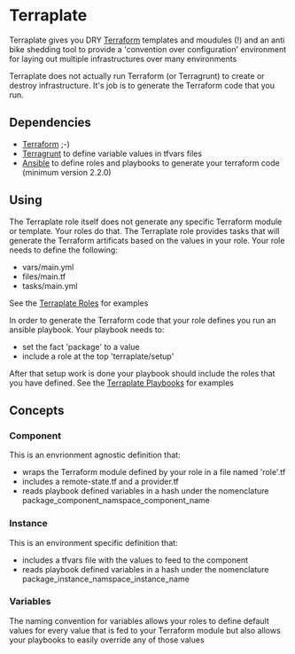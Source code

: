 # Terraplate

Terraplate gives you DRY [Terraform](https://terraform.io) templates and moudules (!)
and an anti bike shedding tool to provide a 'convention over configuration' environment for laying out multiple infrastructures over many environments

Terraplate does not actually run Terraform (or Terragrunt) to create or destroy infrastructure.
It's job is to generate the Terraform code that you run.

## Dependencies

- [Terraform](https://terraform.io)  ;-)
- [Terragrunt](https://github.com/gruntwork-io/terragrunt) to define variable values in tfvars files
- [Ansible](https://www.ansible.com) to define roles and playbooks to generate your terraform code (minimum version 2.2.0)


## Using

The Terraplate role itself does not generate any specific Terraform module or template. Your roles do that.
The Terraplate role provides tasks that will generate the Terraform artificats based on the values in your role.
Your role needs to define the following:

- vars/main.yml
- files/main.tf
- tasks/main.yml

See the [Terraplate Roles](https://github.com/rjayroach/terraplate-roles) for examples

In order to generate the Terraform code that your role defines you run an ansible playbook. Your playbook needs to:

- set the fact 'package' to a value
- include a role at the top 'terraplate/setup'

After that setup work is done your playbook should include the roles that you have defined.
See the [Terraplate Playbooks](https://github.com/rjayroach/terraplate-playbooks) for examples


## Concepts

### Component

This is an envrionment agnostic definition that:

- wraps the Terraform module defined by your role in a file named 'role'.tf
- includes a remote-state.tf and a provider.tf
- reads playbook defined variables in a hash under the nomenclature package_component_namspace_component_name

### Instance

This is an environment specific definition that:

- includes a tfvars file with the values to feed to the component
- reads playbook defined variables in a hash under the nomenclature package_instance_namspace_instance_name

### Variables

The naming convention for variables allows your roles to define default values for every value that is fed to your Terraform module
but also allows your playbooks to easily override any of those values
